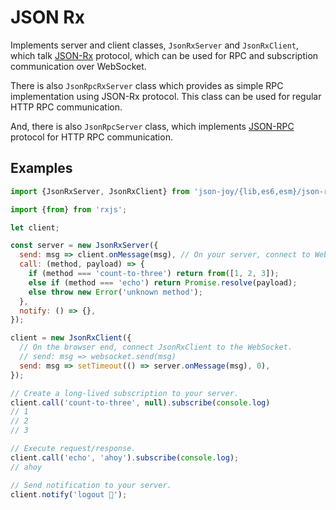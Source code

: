 # JSON Rx

Implements server and client classes, `JsonRxServer` and `JsonRxClient`, which
talk [JSON-Rx][json-rx] protocol, which can be used
for RPC and subscription communication over WebSocket.

There is also `JsonRpcRxServer` class which provides as simple RPC implementation
using JSON-Rx protocol. This class can be used for regular HTTP RPC communication.

And, there is also `JsonRpcServer` class, which implements [JSON-RPC][json-rpc]
protocol for HTTP RPC communication.

[json-rx]: https://onp4.com/@vadim/p/gv9z33hjuo
[json-rpc]: https://www.jsonrpc.org/specification


## Examples

```js
import {JsonRxServer, JsonRxClient} from 'json-joy/{lib,es6,esm}/json-rx';

import {from} from 'rxjs';

let client;

const server = new JsonRxServer({
  send: msg => client.onMessage(msg), // On your server, connect to WebSocket.
  call: (method, payload) => {
    if (method === 'count-to-three') return from([1, 2, 3]);
    else if (method === 'echo') return Promise.resolve(payload);
    else throw new Error('unknown method');
  },
  notify: () => {},
});

client = new JsonRxClient({
  // On the browser end, connect JsonRxClient to the WebSocket.
  // send: msg => websocket.send(msg)
  send: msg => setTimeout(() => server.onMessage(msg), 0),
});

// Create a long-lived subscription to your server.
client.call('count-to-three', null).subscribe(console.log)
// 1
// 2
// 3

// Execute request/response.
client.call('echo', 'ahoy').subscribe(console.log);
// ahoy

// Send notification to your server.
client.notify('logout 👋');
```
